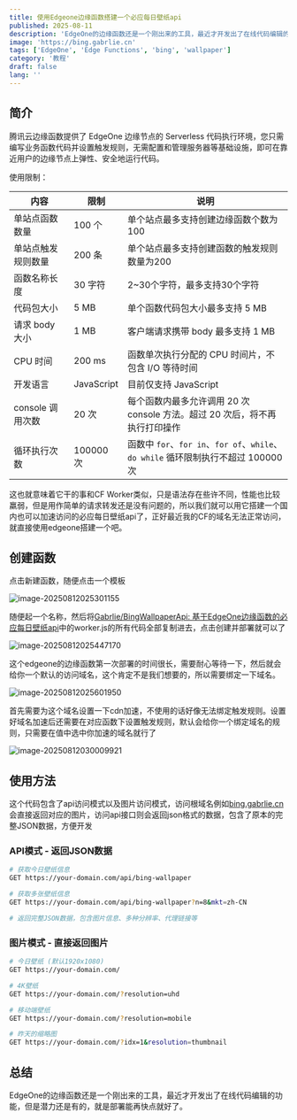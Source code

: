 ```yaml
---
title: 使用Edgeone边缘函数搭建一个必应每日壁纸api
published: 2025-08-11
description: 'EdgeOne的边缘函数还是一个刚出来的工具，最近才开发出了在线代码编辑的功能，但是潜力还是有的，就是部署能再快点就好了。'
image: 'https://bing.gabrlie.cn'
tags: ['EdgeOne', 'Edge Functions', 'bing', 'wallpaper']
category: '教程'
draft: false 
lang: ''
---
```

## 简介

 腾讯云边缘函数提供了 EdgeOne 边缘节点的 Serverless 代码执行环境，您只需编写业务函数代码并设置触发规则，无需配置和管理服务器等基础设施，即可在靠近用户的边缘节点上弹性、安全地运行代码。

使用限制：

| **内容**           | **限制**   | **说明**                                                     |
| ------------------ | ---------- | ------------------------------------------------------------ |
| 单站点函数数量     | 100 个     | 单个站点最多支持创建边缘函数个数为100                        |
| 单站点触发规则数量 | 200 条     | 单个站点最多支持创建函数的触发规则数量为200                  |
| 函数名称长度       | 30 字符    | 2~30个字符，最多支持30个字符                                 |
| 代码包大小         | 5 MB       | 单个函数代码包大小最多支持 5 MB                              |
| 请求 body 大小     | 1 MB       | 客户端请求携带 body 最多支持 1 MB                            |
| CPU 时间           | 200 ms     | 函数单次执行分配的 CPU 时间片，不包含 I/O 等待时间           |
| 开发语言           | JavaScript | 目前仅支持 JavaScript                                        |
| console 调用次数   | 20 次      | 每个函数内最多允许调用 20 次 console 方法。超过 20 次后，将不再执行打印操作 |
| 循环执行次数       | 100000 次  | 函数中 `for`、`for in`、`for of`、`while`、`do while` 循环限制执行不超过 100000 次 |

这也就意味着它干的事和CF Worker类似，只是语法存在些许不同，性能也比较羸弱，但是用作简单的请求转发还是没有问题的，所以我们就可以用它搭建一个国内也可以加速访问的必应每日壁纸api了，正好最近我的CF的域名无法正常访问，就直接使用edgeone搭建一个吧。

## 创建函数

点击新建函数，随便点击一个模板

![image-20250812025301155](https://img.gabrlie.cn/2025/08/ea9593e2c59ead93c364e03925e8af93.png)

随便起一个名称，然后将[Gabrlie/BingWallpaperApi: 基于EdgeOne边缘函数的必应每日壁纸api](https://github.com/Gabrlie/BingWallpaperApi)中的worker.js的所有代码全部复制进去，点击创建并部署就可以了

![image-20250812025447170](https://img.gabrlie.cn/2025/08/62a5545f1cf3ef94e504da1d4208f2f6.png)

这个edgeone的边缘函数第一次部署的时间很长，需要耐心等待一下，然后就会给你一个默认的访问域名，这个肯定不是我们想要的，所以需要绑定一下域名。

![image-20250812025601950](https://img.gabrlie.cn/2025/08/11228252be343a6b6db5fd5f62253218.png)

首先需要为这个域名设置一下cdn加速，不使用的话好像无法绑定触发规则。设置好域名加速后还需要在对应函数下设置触发规则，默认会给你一个绑定域名的规则，只需要在值中选中你加速的域名就行了

![image-20250812030009921](https://img.gabrlie.cn/2025/08/ba03fdec66f0f15faf40a00957dccff1.png)

## 使用方法

这个代码包含了api访问模式以及图片访问模式，访问根域名例如[bing.gabrlie.cn](https://bing.gabrlie.cn/) 会直接返回对应的图片，访问api接口则会返回json格式的数据，包含了原本的完整JSON数据，方便开发

### **API模式** - 返回JSON数据

```bash
# 获取今日壁纸信息
GET https://your-domain.com/api/bing-wallpaper

# 获取多张壁纸信息  
GET https://your-domain.com/api/bing-wallpaper?n=8&mkt=zh-CN

# 返回完整JSON数据，包含图片信息、多种分辨率、代理链接等
```



### **图片模式** - 直接返回图片

```bash
# 今日壁纸 (默认1920x1080)
GET https://your-domain.com/

# 4K壁纸
GET https://your-domain.com/?resolution=uhd

# 移动端壁纸  
GET https://your-domain.com/?resolution=mobile

# 昨天的缩略图
GET https://your-domain.com/?idx=1&resolution=thumbnail
```

## 总结

EdgeOne的边缘函数还是一个刚出来的工具，最近才开发出了在线代码编辑的功能，但是潜力还是有的，就是部署能再快点就好了。
